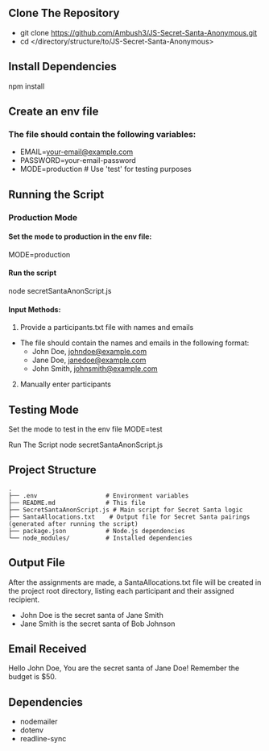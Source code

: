 ## Clone The Repository
- git clone <https://github.com/Ambush3/JS-Secret-Santa-Anonymous.git>
- cd </directory/structure/to/JS-Secret-Santa-Anonymous>

## Install Dependencies
npm install

## Create an env file 
### The file should contain the following variables:
- EMAIL=your-email@example.com
- PASSWORD=your-email-password
- MODE=production # Use 'test' for testing purposes

## Running the Script
### Production Mode
#### Set the mode to production in the env file:
MODE=production

#### Run the script
node secretSantaAnonScript.js

#### Input Methods:
1. Provide a participants.txt file with names and emails
- The file should contain the names and emails in the following format:
  - John Doe, johndoe@example.com
  - Jane Doe, janedoe@example.com
  - John Smith, johnsmith@example.com

2. Manually enter participants

## Testing Mode
Set the mode to test in the env file
MODE=test

Run The Script
node secretSantaAnonScript.js

## Project Structure

```
.
├── .env                   # Environment variables
├── README.md              # This file
├── SecretSantaAnonScript.js # Main script for Secret Santa logic
├── SantaAllocations.txt    # Output file for Secret Santa pairings (generated after running the script)
├── package.json           # Node.js dependencies
└── node_modules/          # Installed dependencies
```

## Output File
After the assignments are made, a SantaAllocations.txt file will be created in the project root directory, listing each participant and their assigned recipient.

- John Doe is the secret santa of Jane Smith
- Jane Smith is the secret santa of Bob Johnson

## Email Received 
Hello John Doe,
You are the secret santa of Jane Doe!
Remember the budget is $50.

## Dependencies 
- nodemailer
- dotenv
- readline-sync